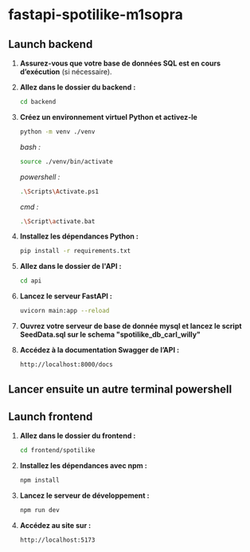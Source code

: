 # fastapi-spotilike-m1sopra

## Launch backend  

1. **Assurez-vous que votre base de données SQL est en cours d’exécution** (si nécessaire).

2. **Allez dans le dossier du backend :**
    ```bash
    cd backend

3. **Créez un environnement virtuel Python et activez-le**
   ```bash
   python -m venv ./venv
   ```
   _bash :_
   ```bash
   source ./venv/bin/activate
   ```
   _powershell :_
   ```bash
   .\Scripts\Activate.ps1
   ```
   _cmd :_
   ```bash
   .\Script\activate.bat
   ```
   

5. **Installez les dépendances Python :** 
    ```bash
    pip install -r requirements.txt

6. **Allez dans le dossier de l'API :**
    ```bash
    cd api

5. **Lancez le serveur FastAPI :**
    ```bash
    uvicorn main:app --reload

6. **Ouvrez votre serveur de base de donnée mysql et lancez le script SeedData.sql sur le schema "spotilike_db_carl_willy"**  


7. **Accédez à la documentation Swagger de l’API :**
    ```bash
    http://localhost:8000/docs

## Lancer ensuite un autre terminal powershell

## Launch frontend

1. **Allez dans le dossier du frontend :**
    ```bash
    cd frontend/spotilike

2. **Installez les dépendances avec npm :**
    ```bash
    npm install

3. **Lancez le serveur de développement :**
    ```bash
    npm run dev

4. **Accédez au site sur :**
    ```bash
    http://localhost:5173
